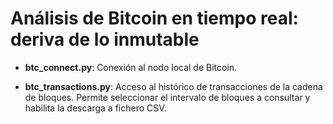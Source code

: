 # Análisis de Bitcoin en tiempo real: deriva de lo inmutable

* **btc_connect.py**: Conexión al nodo local de Bitcoin.

* **btc_transactions.py**: Acceso al histórico de transacciones de la cadena de bloques. 
Permite seleccionar el intervalo de bloques a consultar y habilita la descarga a fichero CSV.


